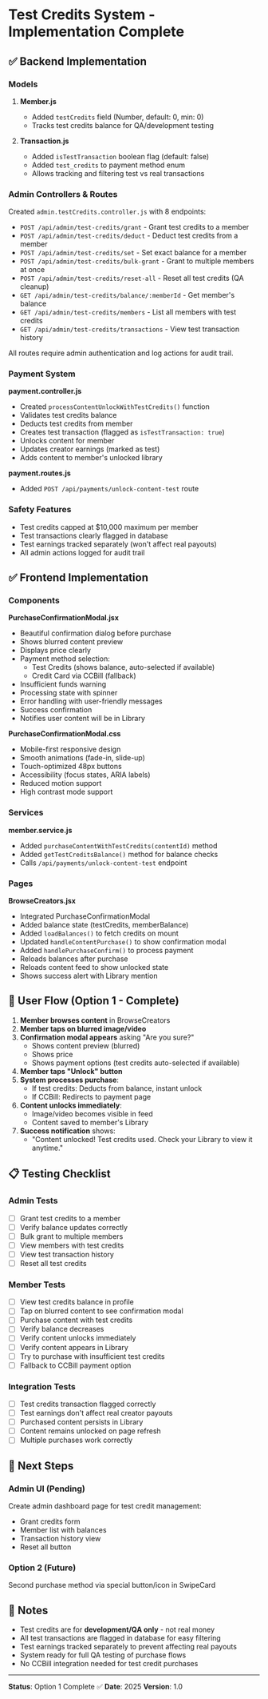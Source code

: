 # Test Credits System - Implementation Complete

## ✅ Backend Implementation

### Models
1. **Member.js**
   - Added `testCredits` field (Number, default: 0, min: 0)
   - Tracks test credits balance for QA/development testing

2. **Transaction.js**
   - Added `isTestTransaction` boolean flag (default: false)
   - Added `test_credits` to payment method enum
   - Allows tracking and filtering test vs real transactions

### Admin Controllers & Routes
Created `admin.testCredits.controller.js` with 8 endpoints:

- `POST /api/admin/test-credits/grant` - Grant test credits to a member
- `POST /api/admin/test-credits/deduct` - Deduct test credits from a member
- `POST /api/admin/test-credits/set` - Set exact balance for a member
- `POST /api/admin/test-credits/bulk-grant` - Grant to multiple members at once
- `POST /api/admin/test-credits/reset-all` - Reset all test credits (QA cleanup)
- `GET /api/admin/test-credits/balance/:memberId` - Get member's balance
- `GET /api/admin/test-credits/members` - List all members with test credits
- `GET /api/admin/test-credits/transactions` - View test transaction history

All routes require admin authentication and log actions for audit trail.

### Payment System
**payment.controller.js**
- Created `processContentUnlockWithTestCredits()` function
- Validates test credits balance
- Deducts test credits from member
- Creates test transaction (flagged as `isTestTransaction: true`)
- Unlocks content for member
- Updates creator earnings (marked as test)
- Adds content to member's unlocked library

**payment.routes.js**
- Added `POST /api/payments/unlock-content-test` route

### Safety Features
- Test credits capped at $10,000 maximum per member
- Test transactions clearly flagged in database
- Test earnings tracked separately (won't affect real payouts)
- All admin actions logged for audit trail

## ✅ Frontend Implementation

### Components

**PurchaseConfirmationModal.jsx**
- Beautiful confirmation dialog before purchase
- Shows blurred content preview
- Displays price clearly
- Payment method selection:
  - Test Credits (shows balance, auto-selected if available)
  - Credit Card via CCBill (fallback)
- Insufficient funds warning
- Processing state with spinner
- Error handling with user-friendly messages
- Success confirmation
- Notifies user content will be in Library

**PurchaseConfirmationModal.css**
- Mobile-first responsive design
- Smooth animations (fade-in, slide-up)
- Touch-optimized 48px buttons
- Accessibility (focus states, ARIA labels)
- Reduced motion support
- High contrast mode support

### Services

**member.service.js**
- Added `purchaseContentWithTestCredits(contentId)` method
- Added `getTestCreditsBalance()` method for balance checks
- Calls `/api/payments/unlock-content-test` endpoint

### Pages

**BrowseCreators.jsx**
- Integrated PurchaseConfirmationModal
- Added balance state (testCredits, memberBalance)
- Added `loadBalances()` to fetch credits on mount
- Updated `handleContentPurchase()` to show confirmation modal
- Added `handlePurchaseConfirm()` to process payment
- Reloads balances after purchase
- Reloads content feed to show unlocked state
- Shows success alert with Library mention

## 🎯 User Flow (Option 1 - Complete)

1. **Member browses content** in BrowseCreators
2. **Member taps on blurred image/video**
3. **Confirmation modal appears** asking "Are you sure?"
   - Shows content preview (blurred)
   - Shows price
   - Shows payment options (test credits auto-selected if available)
4. **Member taps "Unlock" button**
5. **System processes purchase**:
   - If test credits: Deducts from balance, instant unlock
   - If CCBill: Redirects to payment page
6. **Content unlocks immediately**:
   - Image/video becomes visible in feed
   - Content saved to member's Library
7. **Success notification** shows:
   - "Content unlocked! Test credits used. Check your Library to view it anytime."

## 📋 Testing Checklist

### Admin Tests
- [ ] Grant test credits to a member
- [ ] Verify balance updates correctly
- [ ] Bulk grant to multiple members
- [ ] View members with test credits
- [ ] View test transaction history
- [ ] Reset all test credits

### Member Tests
- [ ] View test credits balance in profile
- [ ] Tap on blurred content to see confirmation modal
- [ ] Purchase content with test credits
- [ ] Verify balance decreases
- [ ] Verify content unlocks immediately
- [ ] Verify content appears in Library
- [ ] Try to purchase with insufficient test credits
- [ ] Fallback to CCBill payment option

### Integration Tests
- [ ] Test credits transaction flagged correctly
- [ ] Test earnings don't affect real creator payouts
- [ ] Purchased content persists in Library
- [ ] Content remains unlocked on page refresh
- [ ] Multiple purchases work correctly

## 🚀 Next Steps

### Admin UI (Pending)
Create admin dashboard page for test credit management:
- Grant credits form
- Member list with balances
- Transaction history view
- Reset all button

### Option 2 (Future)
Second purchase method via special button/icon in SwipeCard

## 📝 Notes

- Test credits are for **development/QA only** - not real money
- All test transactions are flagged in database for easy filtering
- Test earnings tracked separately to prevent affecting real payouts
- System ready for full QA testing of purchase flows
- No CCBill integration needed for test credit purchases

---

**Status**: Option 1 Complete ✅
**Date**: 2025
**Version**: 1.0
